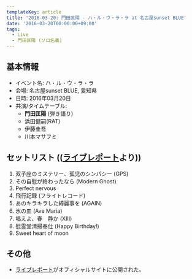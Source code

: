 ```yaml
---
templateKey: article
title: '2016-03-20: 門田匡陽 - ハ・ル・ウ・ラ・ラ at 名古屋sunset BLUE'
date: '2016-03-20T00:00:00+09:00'
tags:
  - Live
  - 門田匡陽 (ソロ名義)
---
```

## 基本情報

* イベント名: ハ・ル・ウ・ラ・ラ
* 会場: 名古屋sunset BLUE, 愛知県
* 日時: 2016年03月20日
* 共演/タイムテーブル:
  * **門田匡陽** (弾き語り)
  * 浜田健嗣(RAT)
  * 伊藤圭吾
  * 川本マサフミ

## セットリスト (([ライブレポート](http://ptm-net.com/report/2016/03/20/3649)より))

1. 双子座のミステリー、孤児のシンパシー (GPS)
2. その自慰が終わったなら (Modern Ghost)
3. Perfect nervous
4. 飛行記録 (フライトレコード)
5. あのキラキラした綺麗事を (AGAIN)
6. 氷の皿 (Ave Maria)
7. 唱えよ、春　静か (XIII)
8. 慰霊堂清掃奉仕 (Happy Birthday!)
9. Sweet heart of moon

## その他

* [ライブレポート](http://ptm-net.com/report/2016/03/20/3649)がオフィシャルサイトに公開された。
